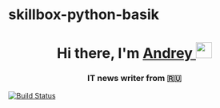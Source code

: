 # skillbox-python-basik

<h1 align="center">Hi there, I'm <a href="../../../" target="_blank">Andrey 
<img src="../../../../fluidicon.png" height="32"/></a></h1>
<h3 align="center">IT news writer from 🇷🇺</h3>


[![Build Status](https://github.com/extybr/skillbox-python-basik/blob/main/.github/workflows/python-app.yml/badge.svg?branch=master)](https://github.com/extybr/skillbox-python-basik/blob/main/.github/workflows/python-app.yml)
